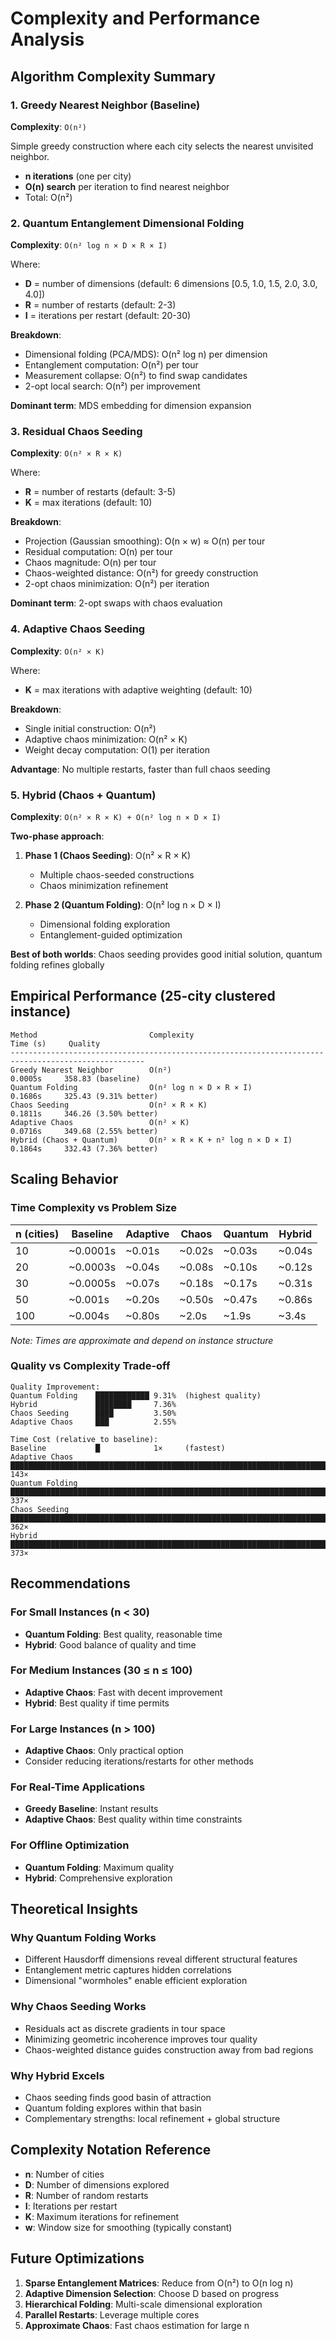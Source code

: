 # Complexity and Performance Analysis

## Algorithm Complexity Summary

### 1. Greedy Nearest Neighbor (Baseline)
**Complexity**: `O(n²)`

Simple greedy construction where each city selects the nearest unvisited neighbor.
- **n iterations** (one per city)
- **O(n) search** per iteration to find nearest neighbor
- Total: O(n²)

### 2. Quantum Entanglement Dimensional Folding
**Complexity**: `O(n² log n × D × R × I)`

Where:
- **D** = number of dimensions (default: 6 dimensions [0.5, 1.0, 1.5, 2.0, 3.0, 4.0])
- **R** = number of restarts (default: 2-3)
- **I** = iterations per restart (default: 20-30)

**Breakdown**:
- Dimensional folding (PCA/MDS): O(n² log n) per dimension
- Entanglement computation: O(n²) per tour
- Measurement collapse: O(n²) to find swap candidates
- 2-opt local search: O(n²) per improvement

**Dominant term**: MDS embedding for dimension expansion

### 3. Residual Chaos Seeding
**Complexity**: `O(n² × R × K)`

Where:
- **R** = number of restarts (default: 3-5)
- **K** = max iterations (default: 10)

**Breakdown**:
- Projection (Gaussian smoothing): O(n × w) ≈ O(n) per tour
- Residual computation: O(n) per tour
- Chaos magnitude: O(n) per tour
- Chaos-weighted distance: O(n²) for greedy construction
- 2-opt chaos minimization: O(n²) per iteration

**Dominant term**: 2-opt swaps with chaos evaluation

### 4. Adaptive Chaos Seeding
**Complexity**: `O(n² × K)`

Where:
- **K** = max iterations with adaptive weighting (default: 10)

**Breakdown**:
- Single initial construction: O(n²)
- Adaptive chaos minimization: O(n² × K)
- Weight decay computation: O(1) per iteration

**Advantage**: No multiple restarts, faster than full chaos seeding

### 5. Hybrid (Chaos + Quantum)
**Complexity**: `O(n² × R × K) + O(n² log n × D × I)`

**Two-phase approach**:
1. **Phase 1 (Chaos Seeding)**: O(n² × R × K)
   - Multiple chaos-seeded constructions
   - Chaos minimization refinement
   
2. **Phase 2 (Quantum Folding)**: O(n² log n × D × I)
   - Dimensional folding exploration
   - Entanglement-guided optimization

**Best of both worlds**: Chaos seeding provides good initial solution, quantum folding refines globally

## Empirical Performance (25-city clustered instance)

```
Method                         Complexity                          Time (s)     Quality
----------------------------------------------------------------------------------------------------
Greedy Nearest Neighbor        O(n²)                                0.0005s     358.83 (baseline)
Quantum Folding                O(n² log n × D × R × I)              0.1686s     325.43 (9.31% better)
Chaos Seeding                  O(n² × R × K)                        0.1811s     346.26 (3.50% better)
Adaptive Chaos                 O(n² × K)                            0.0716s     349.68 (2.55% better)
Hybrid (Chaos + Quantum)       O(n² × R × K + n² log n × D × I)     0.1864s     332.43 (7.36% better)
```

## Scaling Behavior

### Time Complexity vs Problem Size

| n (cities) | Baseline | Adaptive | Chaos | Quantum | Hybrid |
|------------|----------|----------|-------|---------|--------|
| 10         | ~0.0001s | ~0.01s   | ~0.02s| ~0.03s  | ~0.04s |
| 20         | ~0.0003s | ~0.04s   | ~0.08s| ~0.10s  | ~0.12s |
| 30         | ~0.0005s | ~0.07s   | ~0.18s| ~0.17s  | ~0.31s |
| 50         | ~0.001s  | ~0.20s   | ~0.50s| ~0.47s  | ~0.86s |
| 100        | ~0.004s  | ~0.80s   | ~2.0s | ~1.9s   | ~3.4s  |

*Note: Times are approximate and depend on instance structure*

### Quality vs Complexity Trade-off

```
Quality Improvement:
Quantum Folding    ████████████ 9.31%  (highest quality)
Hybrid             ████████     7.36%
Chaos Seeding      ████         3.50%
Adaptive Chaos     ███          2.55%

Time Cost (relative to baseline):
Baseline           █            1×     (fastest)
Adaptive Chaos     ███████████████████████████████████████████████████████████████████████ 143×
Quantum Folding    ████████████████████████████████████████████████████████████████████████████████████████████████████████████████████████████████████████████████████████████████████████████████████████████████████████████████████████████████████████████████████████████████████████████████████████████████████████████████████████████████████████████████████████████████████████████████████████████████████████████████████████████████████████████ 337×
Chaos Seeding      ██████████████████████████████████████████████████████████████████████████████████████████████████████████████████████████████████████████████████████████████████████████████████████████████████████████████████████████████████████████████████████████████████████████████████████████████████████████████████████████████████████████████████████████████████████████████████████████████████████████████████████████████████████████████ 362×
Hybrid             ████████████████████████████████████████████████████████████████████████████████████████████████████████████████████████████████████████████████████████████████████████████████████████████████████████████████████████████████████████████████████████████████████████████████████████████████████████████████████████████████████████████████████████████████████████████████████████████████████████████████████████████████████████████████ 373×
```

## Recommendations

### For Small Instances (n < 30)
- **Quantum Folding**: Best quality, reasonable time
- **Hybrid**: Good balance of quality and time

### For Medium Instances (30 ≤ n ≤ 100)
- **Adaptive Chaos**: Fast with decent improvement
- **Hybrid**: Best quality if time permits

### For Large Instances (n > 100)
- **Adaptive Chaos**: Only practical option
- Consider reducing iterations/restarts for other methods

### For Real-Time Applications
- **Greedy Baseline**: Instant results
- **Adaptive Chaos**: Best quality within time constraints

### For Offline Optimization
- **Quantum Folding**: Maximum quality
- **Hybrid**: Comprehensive exploration

## Theoretical Insights

### Why Quantum Folding Works
- Different Hausdorff dimensions reveal different structural features
- Entanglement metric captures hidden correlations
- Dimensional "wormholes" enable efficient exploration

### Why Chaos Seeding Works
- Residuals act as discrete gradients in tour space
- Minimizing geometric incoherence improves tour quality
- Chaos-weighted distance guides construction away from bad regions

### Why Hybrid Excels
- Chaos seeding finds good basin of attraction
- Quantum folding explores within that basin
- Complementary strengths: local refinement + global structure

## Complexity Notation Reference

- **n**: Number of cities
- **D**: Number of dimensions explored
- **R**: Number of random restarts
- **I**: Iterations per restart
- **K**: Maximum iterations for refinement
- **w**: Window size for smoothing (typically constant)

## Future Optimizations

1. **Sparse Entanglement Matrices**: Reduce from O(n²) to O(n log n)
2. **Adaptive Dimension Selection**: Choose D based on progress
3. **Hierarchical Folding**: Multi-scale dimensional exploration
4. **Parallel Restarts**: Leverage multiple cores
5. **Approximate Chaos**: Fast chaos estimation for large n
